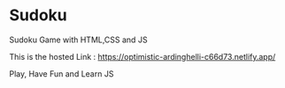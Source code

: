 # Sudoku
Sudoku Game with HTML,CSS and JS

This is the hosted Link : https://optimistic-ardinghelli-c66d73.netlify.app/

Play, Have Fun and Learn JS